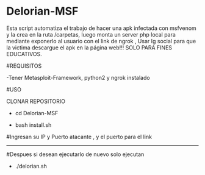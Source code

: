 # Delorian-MSF
Esta script automatiza el trabajo de hacer una apk infectada con msfvenom y la crea en la ruta /carpetas, luego monta un server php local para mediante exponerlo al usuario con el link de ngrok , Usar Ig social para que la victima descargue el apk en la página web!!! SOLO PARA FINES EDUCATIVOS.

#REQUISITOS

-Tener Metasploit-Framework, python2 y ngrok instalado

#USO

CLONAR REPOSITORIO

- cd Delorian-MSF

- bash install.sh

#Ingresan su IP y Puerto atacante , y el puerto para el link

*****

#Despues si desean ejecutarlo de nuevo solo ejecutan 

- ./delorian.sh



